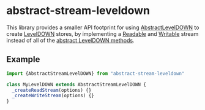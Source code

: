 abstract-stream-leveldown
=========================

This library provides a smaller API footprint for using [AbstractLevelDOWN][] to create [LevelDOWN][] stores, by implementing a [Readable][] and [Writable][] stream instead of all of the [abstract LevelDOWN methods][].

Example
-------

```javascript
import {AbstractStreamLevelDOWN} from "abstract-stream-leveldown"

class MyLevelDOWN extends AbstractStreamLevelDOWN {
  _createReadStream(options) {}
  _createWriteStream(options) {}
}
```

[AbstractLevelDOWN]: https://github.com/rvagg/abstract-leveldown
[LevelDOWN]: https://github.com/rvagg/node-leveldown
[Readable]: https://iojs.org/api/stream.html#stream_class_stream_readable
[Writable]: https://iojs.org/api/stream.html#stream_class_stream_writable
[abstract LevelDOWN methods]: https://github.com/rvagg/abstract-leveldown#extensible-api
